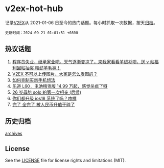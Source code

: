 # v2ex-hot-hub

 记录[V2EX](https://www.v2ex.com/)从 2021-01-06 日至今的热门话题。每小时抓取一次数据，按天[归档](archives)。

`更新时间：2024-09-21 01:01:51 +0800`

## 热议话题

1. [程序员失业，继承家业吧。天气逐渐变凉了，来我家看看羊绒衫呗，送 v 站福利回帖抽奖 精纺羊毛袜！](https://www.v2ex.com/t/1074247)
1. [V2EX 不可以上传图片，大家是怎么发图的？](https://www.v2ex.com/t/1074387)
1. [如何克制买新手机想法](https://www.v2ex.com/t/1074229)
1. [乐道 L60，电池租赁版 14.99 万起，感觉杀疯了呀](https://www.v2ex.com/t/1074278)
1. [26 岁母胎 solo 的第一次相亲 (后续)](https://www.v2ex.com/t/1074269)
1. [你们都升级 ios18 系统了吗？咋样](https://www.v2ex.com/t/1074254)
1. [完了 全完了 被人民币升值干碎了](https://www.v2ex.com/t/1074390)

## 历史归档

[archives](archives)

## License

See the [LICENSE](LICENSE) file for license rights and limitations (MIT).
